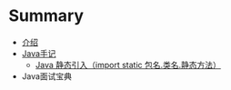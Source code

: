 # Summary

* [介绍](README.md)
* [Java手记](chapter1.md)
  * [Java 静态引入（import static 包名.类名.静态方法）](chapter1/java-jing-tai-yin-ru-ff08-import-static-bao-540d-lei-540d-jing-tai-fang-fa-ff09.md)
* Java面试宝典


